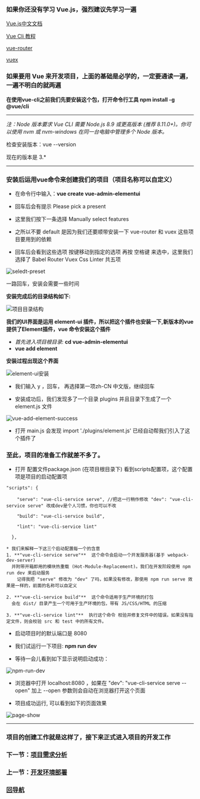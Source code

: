 ### 如果你还没有学习 Vue.js，强烈建议先学习一遍

[Vue.js中文文档](https://cn.vuejs.org/v2/guide/)

[Vue Cli 教程](https://cli.vuejs.org/zh/guide/)

[vue-router](https://router.vuejs.org/zh/)

[vuex](https://vuex.vuejs.org/zh/)

### 如果要用 Vue 来开发项目，上面的基础是必学的，一定要通读一遍，一遍不明白的就两遍

**在使用vue-cli之前我们先要安装这个包，打开命令行工具 npm install -g @vue/cli**
***
_注：Node 版本要求 Vue CLI 需要 Node.js 8.9 或更高版本 (推荐 8.11.0+)。你可以使用 nvm 或 nvm-windows 在同一台电脑中管理多个 Node 版本。_

检查安装版本：vue --version

现在的版本是 3.*

***
### 安装后运用vue命令来创建我们的项目（项目名称可以自定义）
* 在命令行中输入：**vue create vue-admin-elementui**

* 回车后会有提示 Please pick a present

* 这里我们按下一条选择 Manually select features

* 之所以不要 default 是因为我们还要顺带安装一下 vue-router 和 vuex 这些项目要用到的依赖

* 回车后会看到这些选项 按键移动到指定的选项 再按 空格键 来选中，这里我们选择了 Babel Router Vuex Css Linter 共五项

![seledt-preset](https://github.com/xcjiu/vue-admin-elementui/blob/master/note_images/vue-create-select.png)

一路回车，安装会需要一些时间

**安装完成后的目录结构如下:**

![项目目录结构](https://github.com/xcjiu/vue-admin-elementui/blob/master/note_images/vue-create-complete.png)

**我们的UI界面是运用 element-ui 插件，所以把这个插件也安装一下,新版本的vue提供了Element插件，vue 命令安装这个插件**

* _首先进入项目根目录:_  **cd vue-admin-elementui**
* **vue add element**

**安装过程出现这个界面**

![element-ui安装](https://github.com/xcjiu/vue-admin-elementui/blob/master/note_images/vue-add-element.png)

* 我们输入 y ，回车， 再选择第一项zh-CN 中文版，继续回车

* 安装成功后，我们发现多了一个目录 plugins 并且目录下生成了一个 element.js 文件

![vue-add-element-success](https://github.com/xcjiu/vue-admin-elementui/blob/master/note_images/vue-add-element-success.png)

* 打开 main.js 会发现 import './plugins/element.js' 已经自动帮我们引入了这个插件了

### 至此，项目的准备工作就差不多了。

* 打开 配置文件package.json (在项目根目录下) 看到scripts配置项，这个配置项是项目的启动配置项
```
"scripts": {

    "serve": "vue-cli-service serve", //把这一行稍作修改 "dev": "vue-cli-service serve" 改成dev是个人习惯，你也可以不改

    "build": "vue-cli-service build",

    "lint": "vue-cli-service lint"

  },
```
	
	* 我们来解释一下这三个启动配置每一个的含意
	1. **"vue-cli-service serve"**  这个命令会启动一个开发服务器(基于 webpack-dev-server) 
	  并附带开箱即用的模块热重载 (Hot-Module-Replacement)。我们在开发阶段使用 npm run dev 来启动服务
		记得我把 "serve" 修改为 "dev" 了吗，如果没有修改，那使用 npm run serve 效果是一样的，前面的名称可以自定义
	
	2. **"vue-cli-service build"**  这个命令适用于生产环境的打包
	  会在 dist/ 目录产生一个可用于生产环境的包，带有 JS/CSS/HTML 的压缩
	
	3. **"vue-cli-service lint"**  执行这个命令 校验并修复文件中的错误。如果没有指定文件，则会校验 src 和 test 中的所有文件。
	
* 启动项目时的默认端口是 8080 
	
* 我们试运行一下项目: **npm run dev**
	
* 等待一会儿看到如下显示说明启动成功：

![npm-run-dev](https://github.com/xcjiu/vue-admin-elementui/blob/master/note_images/npm-run-dev.png)
	
* 浏览器中打开 localhost:8080 ，如果在 "dev": "vue-cli-service serve --open" 加上 --open 参数则会自动在浏览器打开这个页面
	
* 项目成功运行, 可以看到如下的页面效果

![page-show](https://github.com/xcjiu/vue-admin-elementui/blob/master/note_images/localhost8080.png)

***
### 项目的创建工作就是这样了，接下来正式进入项目的开发工作 
### 下一节：[项目需求分析](https://github.com/xcjiu/vue-admin-elementui/wiki/项目需求分析)

### 上一节：[开发环境部署](https://github.com/xcjiu/vue-admin-elementui/wiki/开发环境部署)
	
### [回导航](https://github.com/xcjiu/vue-admin-elementui/wiki/Home)